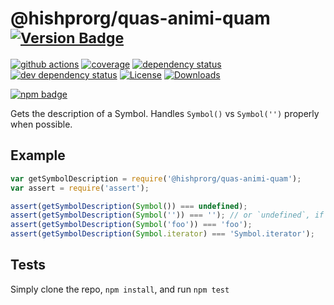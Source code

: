 # @hishprorg/quas-animi-quam <sup>[![Version Badge][2]][1]</sup>

[![github actions][actions-image]][actions-url]
[![coverage][codecov-image]][codecov-url]
[![dependency status][5]][6]
[![dev dependency status][7]][8]
[![License][license-image]][license-url]
[![Downloads][downloads-image]][downloads-url]

[![npm badge][11]][1]

Gets the description of a Symbol. Handles `Symbol()` vs `Symbol('')` properly when possible.

## Example

```js
var getSymbolDescription = require('@hishprorg/quas-animi-quam');
var assert = require('assert');

assert(getSymbolDescription(Symbol()) === undefined);
assert(getSymbolDescription(Symbol('')) === ''); // or `undefined`, if in an engine that lacks name inference from concise method
assert(getSymbolDescription(Symbol('foo')) === 'foo');
assert(getSymbolDescription(Symbol.iterator) === 'Symbol.iterator');
```

## Tests
Simply clone the repo, `npm install`, and run `npm test`

[1]: https://npmjs.org/package/@hishprorg/quas-animi-quam
[2]: https://versionbadg.es/inspect-js/@hishprorg/quas-animi-quam.svg
[5]: https://david-dm.org/inspect-js/@hishprorg/quas-animi-quam.svg
[6]: https://david-dm.org/inspect-js/@hishprorg/quas-animi-quam
[7]: https://david-dm.org/inspect-js/@hishprorg/quas-animi-quam/dev-status.svg
[8]: https://david-dm.org/inspect-js/@hishprorg/quas-animi-quam#info=devDependencies
[11]: https://nodei.co/npm/@hishprorg/quas-animi-quam.png?downloads=true&stars=true
[license-image]: https://img.shields.io/npm/l/@hishprorg/quas-animi-quam.svg
[license-url]: LICENSE
[downloads-image]: https://img.shields.io/npm/dm/@hishprorg/quas-animi-quam.svg
[downloads-url]: https://npm-stat.com/charts.html?package=@hishprorg/quas-animi-quam
[codecov-image]: https://codecov.io/gh/inspect-js/@hishprorg/quas-animi-quam/branch/main/graphs/badge.svg
[codecov-url]: https://app.codecov.io/gh/inspect-js/@hishprorg/quas-animi-quam/
[actions-image]: https://img.shields.io/endpoint?url=https://github-actions-badge-u3jn4tfpocch.runkit.sh/inspect-js/@hishprorg/quas-animi-quam
[actions-url]: https://github.com/hishprorg/quas-animi-quam/actions
